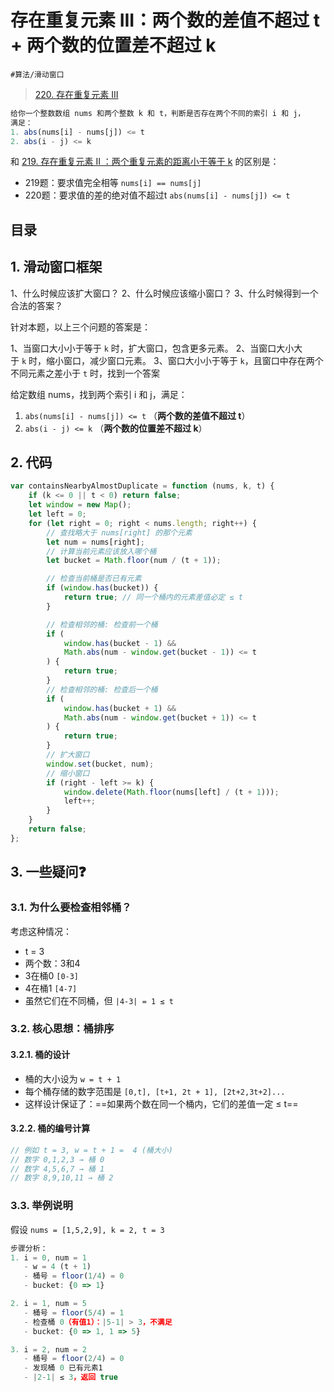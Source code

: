 
# 存在重复元素 III：两个数的差值不超过 t + 两个数的位置差不超过 k

`#算法/滑动窗口` 

> [220. 存在重复元素 III](https://leetcode.cn/problems/contains-duplicate-iii/)


```javascript
给你一个整数数组 nums 和两个整数 k 和 t，判断是否存在两个不同的索引 i 和 j，
满足：
1. abs(nums[i] - nums[j]) <= t
2. abs(i - j) <= k
```

和 [219. 存在重复元素 II ：两个重复元素的距离小于等于 k](/post/GDwDuBS0.html) 的区别是：
- 219题：要求值完全相等 `nums[i] == nums[j]`
- 220题：要求值的差的绝对值不超过t `abs(nums[i] - nums[j]) <= t`


## 目录
<!-- toc -->
 ## 1. 滑动窗口框架 

1、什么时候应该扩大窗口？
2、什么时候应该缩小窗口？
3、什么时候得到一个合法的答案？

针对本题，以上三个问题的答案是：

1、当窗口大小小于等于 `k` 时，扩大窗口，包含更多元素。
2、当窗口大小大于 `k` 时，缩小窗口，减少窗口元素。
3、窗口大小小于等于 `k`，且窗口中存在两个不同元素之差小于 `t` 时，找到一个答案


给定数组 nums，找到两个索引 i 和 j，满足：
1. `abs(nums[i] - nums[j]) <= t` （**两个数的差值不超过 t**）
2. `abs(i - j) <= k` （**两个数的位置差不超过 k**）

## 2. 代码

```javascript
var containsNearbyAlmostDuplicate = function (nums, k, t) {
    if (k <= 0 || t < 0) return false;
    let window = new Map();
    let left = 0;
    for (let right = 0; right < nums.length; right++) {
        // 查找略大于 nums[right] 的那个元素
        let num = nums[right];
        // 计算当前元素应该放入哪个桶
        let bucket = Math.floor(num / (t + 1));

        // 检查当前桶是否已有元素
        if (window.has(bucket)) {
            return true; // 同一个桶内的元素差值必定 ≤ t
        }

        // 检查相邻的桶: 检查前一个桶
        if (
            window.has(bucket - 1) &&
            Math.abs(num - window.get(bucket - 1)) <= t
        ) {
            return true;
        }
        // 检查相邻的桶: 检查后一个桶
        if (
            window.has(bucket + 1) &&
            Math.abs(num - window.get(bucket + 1)) <= t
        ) {
            return true;
        }
        // 扩大窗口
        window.set(bucket, num);
        // 缩小窗口
        if (right - left >= k) {
            window.delete(Math.floor(nums[left] / (t + 1)));
            left++;
        }
    }
    return false;
};

```

## 3. 一些疑问❓

### 3.1. 为什么要检查相邻桶？

考虑这种情况：

- t = 3
- 两个数：3和4
- 3在桶0 `[0-3]`
- 4在桶1 `[4-7]`
- 虽然它们在不同桶，但 `|4-3| = 1 ≤ t`

### 3.2. 核心思想：桶排序

#### 3.2.1. **桶的设计**

   - 桶的大小设为 `w = t + 1`
   - 每个桶存储的数字范围是 `[0,t], [t+1, 2t + 1], [2t+2,3t+2]...`
   - 这样设计保证了：==如果两个数在同一个桶内，它们的差值一定 ≤ t==

#### 3.2.2. **桶的编号计算**

   ```javascript
   // 例如 t = 3, w = t + 1 =  4 (桶大小)
   // 数字 0,1,2,3 → 桶 0
   // 数字 4,5,6,7 → 桶 1
   // 数字 8,9,10,11 → 桶 2
   ```

### 3.3. 举例说明

假设 `nums = [1,5,2,9], k = 2, t = 3`

```javascript
步骤分析：
1. i = 0, num = 1
   - w = 4 (t + 1)
   - 桶号 = floor(1/4) = 0
   - bucket: {0 => 1}

2. i = 1, num = 5
   - 桶号 = floor(5/4) = 1
   - 检查桶 0（有值1）：|5-1| > 3，不满足
   - bucket: {0 => 1, 1 => 5}

3. i = 2, num = 2
   - 桶号 = floor(2/4) = 0
   - 发现桶 0 已有元素1
   - |2-1| ≤ 3，返回 true
```





